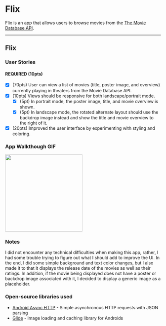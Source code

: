 # Flix
Flix is an app that allows users to browse movies from the [The Movie Database API](http://docs.themoviedb.apiary.io/#).

---

## Flix

### User Stories

#### REQUIRED (10pts)
- [x] (70pts) User can view a list of movies (title, poster image, and overview) currently playing in theaters from the Movie Database API.
- [x] (10pts) Views should be responsive for both landscape/portrait mode.
   - [x] (5pt) In portrait mode, the poster image, title, and movie overview is shown.
   - [x] (5pt) In landscape mode, the rotated alternate layout should use the backdrop image instead and show the title and movie overview to the right of it.
- [x] (20pts) Improved the user interface by experimenting with styling and coloring.

### App Walkthough GIF

<img src= "https://github.com/Quentin-Ford/Homework_4/blob/master/HW4.gif" width=250><br>

### Notes
I did not encounter any technical difficulties when making this app, rather, I had some trouble trying to figure out what I should add to improve the UI. In the end,
I did some simple background and text color changes, but I also made it to that it displays the release date of the movies as well as their ratings. In addition, if the movie
being displayed does not have a poster or backdrop image associated with it, I decided to display a generic image as a placeholder.

### Open-source libraries used

- [Android Async HTTP](https://github.com/codepath/CPAsyncHttpClient) - Simple asynchronous HTTP requests with JSON parsing
- [Glide](https://github.com/bumptech/glide) - Image loading and caching library for Androids
